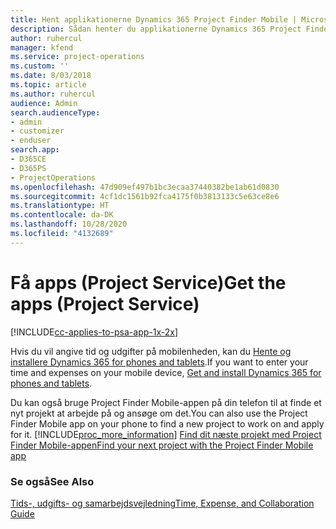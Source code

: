 ```yaml
---
title: Hent applikationerne Dynamics 365 Project Finder Mobile | MicrosoftDocs
description: Sådan henter du applikationerne Dynamics 365 Project Finder Mobile
author: ruhercul
manager: kfend
ms.service: project-operations
ms.custom: ''
ms.date: 8/03/2018
ms.topic: article
ms.author: ruhercul
audience: Admin
search.audienceType:
- admin
- customizer
- enduser
search.app:
- D365CE
- D365PS
- ProjectOperations
ms.openlocfilehash: 47d909ef497b1bc3ecaa37440382be1ab61d0830
ms.sourcegitcommit: 4cf1dc1561b92fca4175f0b3813133c5e63ce8e6
ms.translationtype: HT
ms.contentlocale: da-DK
ms.lasthandoff: 10/28/2020
ms.locfileid: "4132689"
---
```

# <a name="get-the-apps-project-service"></a><span data-ttu-id="d17b8-103">Få apps (Project Service)</span><span class="sxs-lookup"><span data-stu-id="d17b8-103">Get the apps (Project Service)</span></span>

[!INCLUDE[cc-applies-to-psa-app-1x-2x](../includes/cc-applies-to-psa-app-1x-2x.md)]

<span data-ttu-id="d17b8-104">Hvis du vil angive tid og udgifter på mobilenheden, kan du [Hente og installere Dynamics 365 for phones and tablets](https://docs.microsoft.com/dynamics365/mobile-app/dynamics-365-phones-tablets-users-guide).</span><span class="sxs-lookup"><span data-stu-id="d17b8-104">If you want to enter your time and expenses on your mobile device, [Get and install Dynamics 365 for phones and tablets](https://docs.microsoft.com/dynamics365/mobile-app/dynamics-365-phones-tablets-users-guide).</span></span>  
  
 <span data-ttu-id="d17b8-105">Du kan også bruge Project Finder Mobile-appen på din telefon til at finde et nyt projekt at arbejde på og ansøge om det.</span><span class="sxs-lookup"><span data-stu-id="d17b8-105">You can also use the Project Finder Mobile app on your phone to find a new project to work on and apply for it.</span></span> [!INCLUDE[proc_more_information](../includes/proc-more-information.md)] <span data-ttu-id="d17b8-106">[Find dit næste projekt med Project Finder Mobile-appen](../psa/find-next-project-finder-mobile-app.md)</span><span class="sxs-lookup"><span data-stu-id="d17b8-106">[Find your next project with the Project Finder Mobile app](../psa/find-next-project-finder-mobile-app.md)</span></span> 
  
### <a name="see-also"></a><span data-ttu-id="d17b8-107">Se også</span><span class="sxs-lookup"><span data-stu-id="d17b8-107">See Also</span></span>  
 [<span data-ttu-id="d17b8-108">Tids-, udgifts- og samarbejdsvejledning</span><span class="sxs-lookup"><span data-stu-id="d17b8-108">Time, Expense, and Collaboration Guide</span></span>](../psa/time-expense-collaboration-guide.md)
